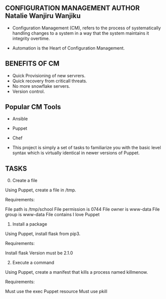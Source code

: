 CONFIGURATION MANAGEMENT
AUTHOR Natalie Wanjiru Wanjiku
--------------------------------------------------------

- Configuration Management (CM), refers to the process of systematically handling changes to a system in a way that the system maintains it integrity overtime.

- Automation is the Heart of Configuration Management.

BENEFITS OF CM
----------------------

- Quick Provisioning of new servrers.
- Quick recovery from criticall threats.
- No more snowflake servers.
- Version control.

Popular CM Tools
------------------------

- Ansible
- Puppet
- Chef


- This project is simply a set of tasks to familiarize you with the basic level syntax which is virtually identical in newer versions of Puppet.


TASKS
------------------

0. Create a file


Using Puppet, create a file in /tmp.

Requirements:

File path is /tmp/school
File permission is 0744
File owner is www-data
File group is www-data
File contains I love Puppet


1. Install a package



Using Puppet, install flask from pip3.

Requirements:

Install flask
Version must be 2.1.0

2. Execute a command



Using Puppet, create a manifest that kills a process named killmenow.

Requirements:

Must use the exec Puppet resource
Must use pkill